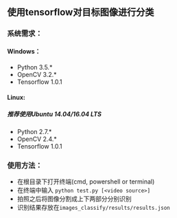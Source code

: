 ## 使用tensorflow对目标图像进行分类

### 系统需求：
#### Windows：
- Python 3.5.*
- OpenCV 3.2.*
- Tensorflow 1.0.1

#### Linux:
##### 推荐使用Ubuntu 14.04/16.04 LTS
- Python 2.7.*
- OpenCV 2.4.*
- Tensorflow 1.0.1

### 使用方法：
- 在根目录下打开终端(cmd, powershell or terminal)
- 在终端中输入
`
python test.py [<video source>]
`
- 拍照之后将图像分割成上下两部分分别识别
- 识别结果存放在`images_classify/results/results.json`
